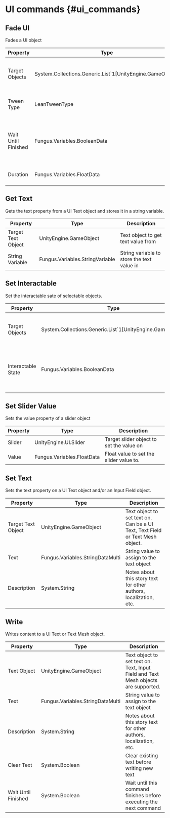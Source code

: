 # UI commands {#ui_commands}

## Fade UI
Fades a UI object

Property | Type | Description
 --- | --- | ---
Target Objects | System.Collections.Generic.List`1[UnityEngine.GameObject] | List of objects to be affected by the tween
Tween Type | LeanTweenType | Type of tween easing to apply
Wait Until Finished | Fungus.Variables.BooleanData | Wait until this command completes before continuing execution
Duration | Fungus.Variables.FloatData | Time for the tween to complete

## Get Text
Gets the text property from a UI Text object and stores it in a string variable.

Property | Type | Description
 --- | --- | ---
Target Text Object | UnityEngine.GameObject | Text object to get text value from
String Variable | Fungus.Variables.StringVariable | String variable to store the text value in

## Set Interactable
Set the interactable sate of selectable objects.

Property | Type | Description
 --- | --- | ---
Target Objects | System.Collections.Generic.List`1[UnityEngine.GameObject] | List of objects to be affected by the command
Interactable State | Fungus.Variables.BooleanData | Controls if the selectable UI object be interactable or not

## Set Slider Value
Sets the value property of a slider object

Property | Type | Description
 --- | --- | ---
Slider | UnityEngine.UI.Slider | Target slider object to set the value on
Value | Fungus.Variables.FloatData | Float value to set the slider value to.

## Set Text
Sets the text property on a UI Text object and/or an Input Field object.

Property | Type | Description
 --- | --- | ---
Target Text Object | UnityEngine.GameObject | Text object to set text on. Can be a UI Text, Text Field or Text Mesh object.
Text | Fungus.Variables.StringDataMulti | String value to assign to the text object
Description | System.String | Notes about this story text for other authors, localization, etc.

## Write
Writes content to a UI Text or Text Mesh object.

Property | Type | Description
 --- | --- | ---
Text Object | UnityEngine.GameObject | Text object to set text on. Text, Input Field and Text Mesh objects are supported.
Text | Fungus.Variables.StringDataMulti | String value to assign to the text object
Description | System.String | Notes about this story text for other authors, localization, etc.
Clear Text | System.Boolean | Clear existing text before writing new text
Wait Until Finished | System.Boolean | Wait until this command finishes before executing the next command

